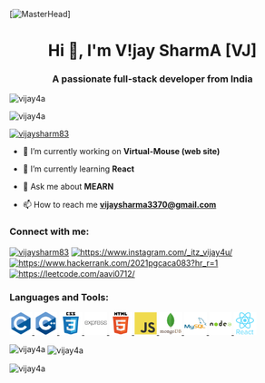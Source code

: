 [![MasterHead](https://i.pinimg.com/originals/e4/26/70/e426702edf874b181aced1e2fa5c6cde.gif)]

<h1 align="center">Hi 👋, I'm V!jay SharmA [VJ]</h1>
<h3 align="center">A passionate full-stack developer from India</h3>
<p align="left"> <img src="https://komarev.com/ghpvc/?username=vijay4a&label=Profile%20views&color=0e75b6&style=flat" alt="vijay4a" /> </p>
<p align="left"> <img src="https://komarev.com/ghpvc/?username=vijay4a&label=Profile%20views&color=0e75b6&style=flat" alt="vijay4a" /> </p>

<p align="left"> <a href="https://images.squarespace-cdn.com/content/v1/56af9236b6aa60cdf1c52b4b/1464950341113-VN4PQR9DU6LSKDIVHPGI/image-asset.gif" alt="vijay4a" /></a> </p>

<p align="left"> <a href="https://twitter.com/vijaysharm83" target="blank"><img src="https://img.shields.io/twitter/follow/vijaysharm83?logo=twitter&style=for-the-badge" alt="vijaysharm83" /></a> </p>

- 🔭 I’m currently working on **Virtual-Mouse (web site)**

- 🌱 I’m currently learning **React**

- 💬 Ask me about **MEARN**

- 📫 How to reach me **vijaysharma3370@gmail.com**

<h3 align="left">Connect with me:</h3>
<p align="left">
<a href="https://twitter.com/vijaysharm83" target="blank"><img align="center" src="https://raw.githubusercontent.com/rahuldkjain/github-profile-readme-generator/master/src/images/icons/Social/twitter.svg" alt="vijaysharm83" height="30" width="40" /></a>
<a href="https://instagram.com/https://www.instagram.com/_itz_vijay4u/" target="blank"><img align="center" src="https://raw.githubusercontent.com/rahuldkjain/github-profile-readme-generator/master/src/images/icons/Social/instagram.svg" alt="https://www.instagram.com/_itz_vijay4u/" height="30" width="40" /></a>
<a href="https://www.hackerrank.com/https://www.hackerrank.com/2021pgcaca083?hr_r=1" target="blank"><img align="center" src="https://raw.githubusercontent.com/rahuldkjain/github-profile-readme-generator/master/src/images/icons/Social/hackerrank.svg" alt="https://www.hackerrank.com/2021pgcaca083?hr_r=1" height="30" width="40" /></a>
<a href="https://www.leetcode.com/https://leetcode.com/aavi0712/" target="blank"><img align="center" src="https://raw.githubusercontent.com/rahuldkjain/github-profile-readme-generator/master/src/images/icons/Social/leet-code.svg" alt="https://leetcode.com/aavi0712/" height="30" width="40" /></a>
</p>

<h3 align="left">Languages and Tools:</h3>
<p align="left"> <a href="https://www.cprogramming.com/" target="_blank" rel="noreferrer"> <img src="https://raw.githubusercontent.com/devicons/devicon/master/icons/c/c-original.svg" alt="c" width="40" height="40"/> </a> <a href="https://www.w3schools.com/cpp/" target="_blank" rel="noreferrer"> <img src="https://raw.githubusercontent.com/devicons/devicon/master/icons/cplusplus/cplusplus-original.svg" alt="cplusplus" width="40" height="40"/> </a> <a href="https://www.w3schools.com/css/" target="_blank" rel="noreferrer"> <img src="https://raw.githubusercontent.com/devicons/devicon/master/icons/css3/css3-original-wordmark.svg" alt="css3" width="40" height="40"/> </a> <a href="https://expressjs.com" target="_blank" rel="noreferrer"> <img src="https://raw.githubusercontent.com/devicons/devicon/master/icons/express/express-original-wordmark.svg" alt="express" width="40" height="40"/> </a> <a href="https://www.w3.org/html/" target="_blank" rel="noreferrer"> <img src="https://raw.githubusercontent.com/devicons/devicon/master/icons/html5/html5-original-wordmark.svg" alt="html5" width="40" height="40"/> </a> <a href="https://developer.mozilla.org/en-US/docs/Web/JavaScript" target="_blank" rel="noreferrer"> <img src="https://raw.githubusercontent.com/devicons/devicon/master/icons/javascript/javascript-original.svg" alt="javascript" width="40" height="40"/> </a> <a href="https://www.mongodb.com/" target="_blank" rel="noreferrer"> <img src="https://raw.githubusercontent.com/devicons/devicon/master/icons/mongodb/mongodb-original-wordmark.svg" alt="mongodb" width="40" height="40"/> </a> <a href="https://www.mysql.com/" target="_blank" rel="noreferrer"> <img src="https://raw.githubusercontent.com/devicons/devicon/master/icons/mysql/mysql-original-wordmark.svg" alt="mysql" width="40" height="40"/> </a> <a href="https://nodejs.org" target="_blank" rel="noreferrer"> <img src="https://raw.githubusercontent.com/devicons/devicon/master/icons/nodejs/nodejs-original-wordmark.svg" alt="nodejs" width="40" height="40"/> </a> <a href="https://reactjs.org/" target="_blank" rel="noreferrer"> <img src="https://raw.githubusercontent.com/devicons/devicon/master/icons/react/react-original-wordmark.svg" alt="react" width="40" height="40"/> </a> </p>

<p><img align="left" src="https://github-readme-stats.vercel.app/api/top-langs?username=vijay4a&show_icons=true&locale=en&layout=compact" alt="vijay4a" /></p>

<p>&nbsp;<img align="center" src="https://github-readme-stats.vercel.app/api?username=vijay4a&show_icons=true&locale=en" alt="vijay4a" /></p>

<p><img align="center" src="https://github-readme-streak-stats.herokuapp.com/?user=vijay4a&" alt="vijay4a" /></p>
